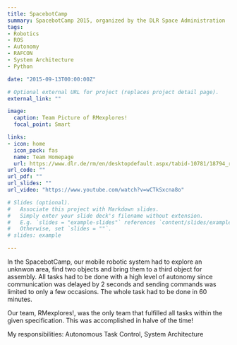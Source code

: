 ```yaml
---
title: SpacebotCamp
summary: SpacebotCamp 2015, organized by the DLR Space Administration
tags:
- Robotics
- ROS
- Autonomy
- RAFCON
- System Architecture
- Python

date: "2015-09-13T00:00:00Z"

# Optional external URL for project (replaces project detail page).
external_link: ""

image:
  caption: Team Picture of RMexplores!
  focal_point: Smart

links:
- icon: home
  icon_pack: fas
  name: Team Homepage
  url: https://www.dlr.de/rm/en/desktopdefault.aspx/tabid-10781/18794_read-43643/
url_code: ""
url_pdf: ""
url_slides: ""
url_video: "https://www.youtube.com/watch?v=wCTkSxcna8o"

# Slides (optional).
#   Associate this project with Markdown slides.
#   Simply enter your slide deck's filename without extension.
#   E.g. `slides = "example-slides"` references `content/slides/example-slides.md`.
#   Otherwise, set `slides = ""`.
# slides: example

---
```


In the SpacebotCamp, our mobile robotic system had to explore an unknwon area, find two objects and bring them to a third object for assembly. All tasks had to be done with a high level of autonomy since communication was delayed by 2 seconds and sending commands was limited to only a few occasions. The whole task had to be done in 60 minutes.

Our team, RMexplores!, was the only team that fulfilled all tasks within the given specification. This was accomplished in halve of the time!


My responsibilities: Autonomous Task Control, System Architecture
